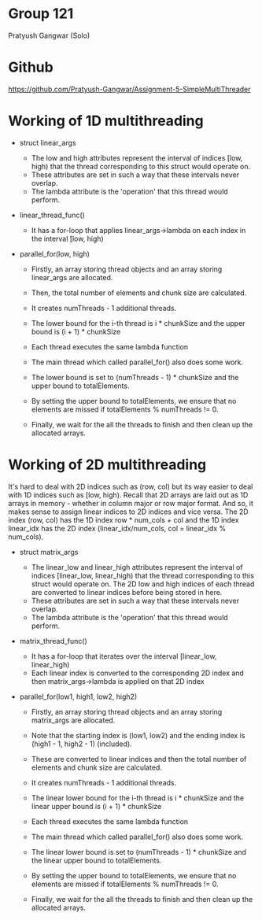 # Group 121
Pratyush Gangwar (Solo)

# Github
https://github.com/Pratyush-Gangwar/Assignment-5-SimpleMultiThreader

# Working of 1D multithreading
- struct linear_args
    - The low and high attributes represent the interval of indices [low, high) that the thread corresponding to this struct would operate on. 
    - These attributes are set in such a way that these intervals never overlap. 
    - The lambda attribute is the 'operation' that this thread would perform. 

- linear_thread_func()
    - It has a for-loop that applies linear_args->lambda on each index in the interval [low, high)

- parallel_for(low, high)
    - Firstly, an array storing thread objects and an array storing linear_args are allocated.
    - Then, the total number of elements and chunk size are calculated.

    - It creates numThreads - 1 additional threads.
    - The lower bound for the i-th thread is i * chunkSize and the upper bound is (i + 1) * chunkSize 
    - Each thread executes the same lambda function 

    - The main thread which called parallel_for() also does some work.
    - The lower bound is set to (numThreads - 1) * chunkSize and the upper bound to totalElements. 
    - By setting the upper bound to totalElements, we ensure that no elements are missed if totalElements % numThreads != 0.

    - Finally, we wait for the all the threads to finish and then clean up the allocated arrays.

# Working of 2D multithreading
It's hard to deal with 2D indices such as (row, col) but its way easier to deal with 1D indices such as [low, high). 
Recall that 2D arrays are laid out as 1D arrays in memory - whether in column major or row major format. 
And so, it makes sense to assign linear indices to 2D indices and vice versa. 
The 2D index (row, col) has the 1D index row * num_cols + col and the 1D index linear_idx has the 2D index (linear_idx/num_cols, col = linear_idx % num_cols).

- struct matrix_args
    - The linear_low and linear_high attributes represent the interval of indices [linear_low, linear_high) that the thread corresponding to this struct would operate on. The 2D low and high indices of each thread are converted to linear indices before being stored in here.
    - These attributes are set in such a way that these intervals never overlap. 
    - The lambda attribute is the 'operation' that this thread would perform. 

- matrix_thread_func()
    - It has a for-loop that iterates over the interval [linear_low, linear_high)
    - Each linear index is converted to the corresponding 2D index and then matrix_args->lambda is applied on that 2D index

- parallel_for(low1, high1, low2, high2)
    - Firstly, an array storing thread objects and an array storing matrix_args are allocated.
    - Note that the starting index is (low1, low2) and the ending index is (high1 - 1, high2 - 1) (included). 
    - These are converted to linear indices and then the total number of elements and chunk size are calculated.

    - It creates numThreads - 1 additional threads.
    - The linear lower bound for the i-th thread is i * chunkSize and the linear upper bound is (i + 1) * chunkSize 
    - Each thread executes the same lambda function 

    - The main thread which called parallel_for() also does some work.
    - The linear lower bound is set to (numThreads - 1) * chunkSize and the linear upper bound to totalElements. 
    - By setting the upper bound to totalElements, we ensure that no elements are missed if totalElements % numThreads != 0.

    - Finally, we wait for the all the threads to finish and then clean up the allocated arrays.